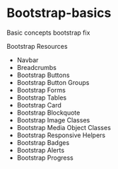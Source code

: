 # Bootstrap-basics
Basic concepts bootstrap fix


Bootstrap Resources
- Navbar
- Breadcrumbs
- Bootstrap Buttons
- Bootstrap Button Groups
- Bootstrap Forms
- Bootstrap Tables
- Bootstrap Card
- Bootstrap Blockquote
- Bootstrap Image Classes
- Bootstrap Media Object Classes
- Bootstrap Responsive Helpers
- Bootstrap Badges
- Bootstrap Alerts
- Bootstrap Progress
